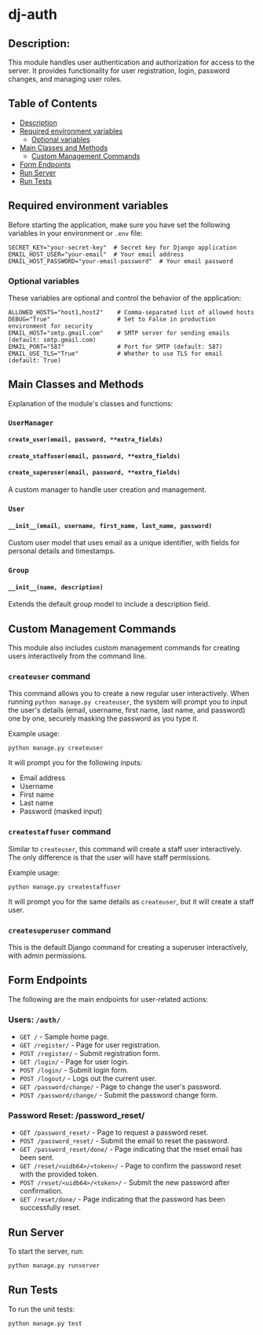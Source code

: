 
# dj-auth

## **Description:**
This module handles user authentication and authorization for access to the server. It provides functionality for user registration, login, password changes, and managing user roles.

## Table of Contents
- [Description](#description)
- [Required environment variables](#required-environment-variables)
    - [Optional variables](#optional-variables)
- [Main Classes and Methods](#main-classes-and-methods)
    - [Custom Management Commands](#custom-management-commands)
- [Form Endpoints](#form-endpoints)
- [Run Server](#run-server)
- [Run Tests](#run-tests)

## Required environment variables
Before starting the application, make sure you have set the following variables in your environment or `.env` file:

```
SECRET_KEY="your-secret-key"  # Secret key for Django application
EMAIL_HOST_USER="your-email"  # Your email address
EMAIL_HOST_PASSWORD="your-email-password"  # Your email password
```

### Optional variables
These variables are optional and control the behavior of the application:

```
ALLOWED_HOSTS="host1,host2"    # Comma-separated list of allowed hosts
DEBUG="True"                   # Set to False in production environment for security
EMAIL_HOST="smtp.gmail.com"    # SMTP server for sending emails (default: smtp.gmail.com)
EMAIL_PORT="587"               # Port for SMTP (default: 587)
EMAIL_USE_TLS="True"           # Whether to use TLS for email (default: True)
```

## Main Classes and Methods
Explanation of the module's classes and functions:

### `UserManager`
#### `create_user(email, password, **extra_fields)`
#### `create_staffuser(email, password, **extra_fields)`
#### `create_superuser(email, password, **extra_fields)`
A custom manager to handle user creation and management.

### `User`
#### `__init__(email, username, first_name, last_name, password)`
Custom user model that uses email as a unique identifier, with fields for personal details and timestamps.

### `Group`
#### `__init__(name, description)`
Extends the default group model to include a description field.

## Custom Management Commands

This module also includes custom management commands for creating users interactively from the command line.

### `createuser` command
This command allows you to create a new regular user interactively. When running `python manage.py createuser`, the system will prompt you to input the user's details (email, username, first name, last name, and password) one by one, securely masking the password as you type it.

Example usage:
```
python manage.py createuser
```
It will prompt you for the following inputs:
- Email address
- Username
- First name
- Last name
- Password (masked input)

### `createstaffuser` command
Similar to `createuser`, this command will create a staff user interactively. The only difference is that the user will have staff permissions.

Example usage:
```
python manage.py createstaffuser
```
It will prompt you for the same details as `createuser`, but it will create a staff user.

### `createsuperuser` command
This is the default Django command for creating a superuser interactively, with admin permissions.

## Form Endpoints
The following are the main endpoints for user-related actions:

### Users: `/auth/`
- `GET /` - Sample home page.
- `GET /register/` - Page for user registration.
- `POST /register/` - Submit registration form.
- `GET /login/` - Page for user login.
- `POST /login/` - Submit login form.
- `POST /logout/` - Logs out the current user.
- `GET /password/change/` - Page to change the user's password.
- `POST /password/change/` - Submit the password change form.

### Password Reset: /password_reset/
- `GET /password_reset/` - Page to request a password reset.
- `POST /password_reset/` - Submit the email to reset the password.
- `GET /password_reset/done/` - Page indicating that the reset email has been sent.
- `GET /reset/<uidb64>/<token>/` - Page to confirm the password reset with the provided token.
- `POST /reset/<uidb64>/<token>/` - Submit the new password after confirmation.
- `GET /reset/done/` - Page indicating that the password has been successfully reset.

## Run Server
To start the server, run:

```bash
python manage.py runserver
```

## Run Tests
To run the unit tests:

```bash
python manage.py test
```
